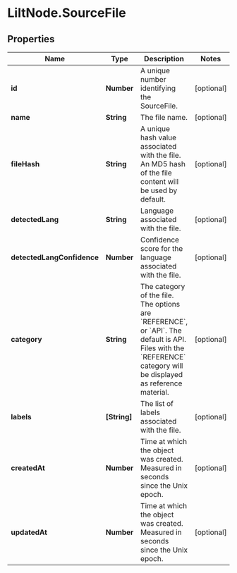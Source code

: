 # LiltNode.SourceFile

## Properties

Name | Type | Description | Notes
------------ | ------------- | ------------- | -------------
**id** | **Number** | A unique number identifying the SourceFile. | [optional] 
**name** | **String** | The file name. | [optional] 
**fileHash** | **String** | A unique hash value associated with the file. An MD5 hash of the file content will be used by default. | [optional] 
**detectedLang** | **String** | Language associated with the file. | [optional] 
**detectedLangConfidence** | **Number** | Confidence score for the language associated with the file. | [optional] 
**category** | **String** | The category of the file. The options are &#x60;REFERENCE&#x60;, or &#x60;API&#x60;. The default is API. Files with the &#x60;REFERENCE&#x60; category will be displayed as reference material. | [optional] 
**labels** | **[String]** | The list of labels associated with the file. | [optional] 
**createdAt** | **Number** | Time at which the object was created. Measured in seconds since the Unix epoch. | [optional] 
**updatedAt** | **Number** | Time at which the object was created. Measured in seconds since the Unix epoch. | [optional] 


